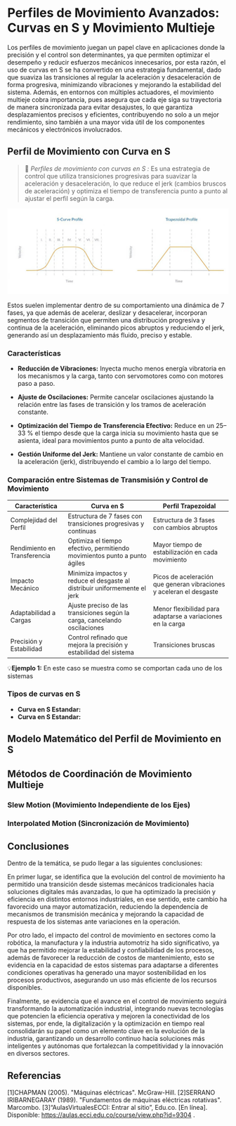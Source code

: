 # Perfiles de Movimiento Avanzados: Curvas en S y Movimiento Multieje
Los perfiles de movimiento juegan un papel clave en aplicaciones donde la precisión y el control son determinantes, ya que permiten optimizar el desempeño y reducir esfuerzos mecánicos innecesarios, por esta razón, el uso de curvas en S se ha convertido en una estrategia fundamental, dado que suaviza las transiciones al regular la aceleración y desaceleración de forma progresiva, minimizando vibraciones y mejorando la estabilidad del sistema. Además, en entornos con múltiples actuadores, el movimiento multieje cobra importancia, pues asegura que cada eje siga su trayectoria de manera sincronizada para evitar desajustes, lo que garantiza desplazamientos precisos y eficientes, contribuyendo no solo a un mejor rendimiento, sino también a una mayor vida útil de los componentes mecánicos y electrónicos involucrados.

## Perfil de Movimiento con Curva en S
>🔑 *Perfiles de movimiento con curvas en S :* Es una estrategia de control que utiliza transiciones progresivas para suavizar la aceleración y desaceleración, lo que reduce el jerk (cambios bruscos de aceleración) y optimiza el tiempo de transferencia punto a punto al ajustar el perfil según la carga. 


<p align="center">
  <img src="https://github.com/Evellyn27/Apuntes-Control-de-Movimiento/blob/fde05a7c2dfa995b4eae15b8751aca7331d24520/Imagenes/Betterimage.ai_1743358409497.jpeg"  width="900">
</p>


Estos suelen implementar dentro de su comportamiento una dinámica de 7 fases, ya que además de acelerar, deslizar y desacelerar, incorporan segmentos de transición que permiten una distribución progresiva y continua de la aceleración, eliminando picos abruptos y reduciendo el jerk, generando así un desplazamiento más fluido, preciso y estable.

### Características

- **Reducción de Vibraciones:** Inyecta mucho menos energía vibratoria en los mecanismos y la carga, tanto con servomotores como con motores paso a paso.
  
- **Ajuste de Oscilaciones:** Permite cancelar oscilaciones ajustando la relación entre las fases de transición y los tramos de aceleración constante.
  
- **Optimización del Tiempo de Transferencia Efectivo:** Reduce en un 25–33 % el tiempo desde que la carga inicia su movimiento hasta que se asienta, ideal para movimientos punto a punto de alta velocidad.
  
- **Gestión Uniforme del Jerk:** Mantiene un valor constante de cambio en la aceleración (jerk), distribuyendo el cambio a lo largo del tiempo.
  
### Comparación entre Sistemas de Transmisión y Control de Movimiento
| Característica               | Curva en S                                                                 | Perfil Trapezoidal                                                     |
|------------------------------|----------------------------------------------------------------------------|------------------------------------------------------------------------|
| Complejidad del Perfil       | Estructura de 7 fases con transiciones progresivas y continuas             | Estructura de 3 fases con cambios abruptos                             |
| Rendimiento en Transferencia | Optimiza el tiempo efectivo, permitiendo movimientos punto a punto ágiles    | Mayor tiempo de estabilización en cada movimiento                      |
| Impacto Mecánico             | Minimiza impactos y reduce el desgaste al distribuir uniformemente el jerk   | Picos de aceleración que generan vibraciones y aceleran el desgaste      |
| Adaptabilidad a Cargas       | Ajuste preciso de las transiciones según la carga, cancelando oscilaciones   | Menor flexibilidad para adaptarse a variaciones en la carga             |
| Precisión y Estabilidad      | Control refinado que mejora la precisión y estabilidad del sistema           | Transiciones bruscas        |


💡**Ejemplo 1:** En este caso se muestra como se comportan cada uno de los sistemas


### Tipos de curvas en S

- **Curva en S Estandar:** 
- **Curva en S Estandar:**



## Modelo Matemático del Perfil de Movimiento en S




## Métodos de Coordinación de Movimiento Multieje
### Slew Motion (Movimiento Independiente de los Ejes)
### Interpolated Motion (Sincronización de Movimiento)

## Conclusiones
Dentro de la temática, se pudo llegar a las siguientes conclusiones:

En primer lugar, se identifica que la evolución del control de movimiento ha permitido una transición desde sistemas mecánicos tradicionales hacia soluciones digitales más avanzadas, lo que ha optimizado la precisión y eficiencia en distintos entornos industriales, en ese sentido, este cambio ha favorecido una mayor automatización, reduciendo la dependencia de mecanismos de transmisión mecánica y mejorando la capacidad de respuesta de los sistemas ante variaciones en la operación.

Por otro lado, el impacto del control de movimiento en sectores como la robótica, la manufactura y la industria automotriz ha sido significativo, ya que ha permitido mejorar la estabilidad y confiabilidad de los procesos, además de favorecer la reducción de costos de mantenimiento, esto se evidencia en la capacidad de estos sistemas para adaptarse a diferentes condiciones operativas ha generado una mayor sostenibilidad en los procesos productivos, asegurando un uso más eficiente de los recursos disponibles.

Finalmente, se evidencia que el avance en el control de movimiento seguirá transformando la automatización industrial, integrando nuevas tecnologías que potencien la eficiencia operativa y mejoren la conectividad de los sistemas, por ende, la digitalización y la optimización en tiempo real consolidarán su papel como un elemento clave en la evolución de la industria, garantizando un desarrollo continuo hacia soluciones más inteligentes y autónomas que fortalezcan la competitividad y la innovación en diversos sectores.
## Referencias
[1]CHAPMAN (2005). "Máquinas eléctricas". McGraw-Hill.
[2]SERRANO IRIBARNEGARAY (1989). "Fundamentos de máquinas eléctricas rotativas". Marcombo.
[3]“AulasVirtualesECCI: Entrar al sitio”, Edu.co. [En línea]. Disponible: https://aulas.ecci.edu.co/course/view.php?id=9304 .












